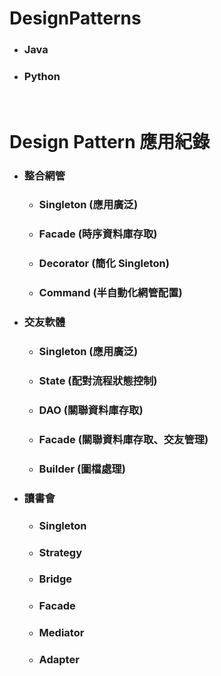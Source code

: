DesignPatterns
=====
* ### Java
* ### Python
<br />

Design Pattern 應用紀錄
=====
* ### 整合網管
    * ### Singleton (應用廣泛)
    * ### Facade (時序資料庫存取)
    * ### Decorator (簡化 Singleton)
    * ### Command (半自動化網管配置)
* ### 交友軟體
    * ### Singleton (應用廣泛)
    * ### State (配對流程狀態控制)
    * ### DAO (關聯資料庫存取)
    * ### Facade (關聯資料庫存取、交友管理)
    * ### Builder (圖檔處理)
* ### 讀書會
    * ### Singleton
    * ### Strategy
    * ### Bridge
    * ### Facade
    * ### Mediator
    * ### Adapter
<br />
